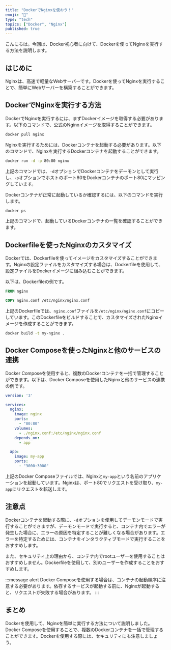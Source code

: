 ```yaml
---
title: "DockerでNginxを使おう！"
emoji: "🐳"
type: "tech"
topics: ["Docker", "Nginx"]
published: true
---
```


こんにちは。今回は、Docker初心者に向けて、Dockerを使ってNginxを実行する方法を説明します。

## はじめに

Nginxは、高速で軽量なWebサーバーです。Dockerを使ってNginxを実行することで、簡単にWebサーバーを構築することができます。

## DockerでNginxを実行する方法

DockerでNginxを実行するには、まずDockerイメージを取得する必要があります。以下のコマンドで、公式のNginxイメージを取得することができます。

```bash
docker pull nginx
```

Nginxを実行するためには、Dockerコンテナを起動する必要があります。以下のコマンドで、Nginxを実行するDockerコンテナを起動することができます。

```bash
docker run -d -p 80:80 nginx
```

上記のコマンドでは、`-d`オプションでDockerコンテナをデーモンとして実行し、`-p`オプションでホストのポート80をDockerコンテナのポート80にマッピングしています。

Dockerコンテナが正常に起動しているか確認するには、以下のコマンドを実行します。

```bash
docker ps
```

上記のコマンドで、起動しているDockerコンテナの一覧を確認することができます。

## Dockerfileを使ったNginxのカスタマイズ

Dockerでは、Dockerfileを使ってイメージをカスタマイズすることができます。Nginxの設定ファイルをカスタマイズする場合は、Dockerfileを使用して、設定ファイルをDockerイメージに組み込むことができます。

以下は、Dockerfileの例です。

```Dockerfile
FROM nginx

COPY nginx.conf /etc/nginx/nginx.conf
```

上記のDockerfileでは、`nginx.conf`ファイルを`/etc/nginx/nginx.conf`にコピーしています。このDockerfileをビルドすることで、カスタマイズされたNginxイメージを作成することができます。

```bash
docker build -t my-nginx .
```

## Docker Composeを使ったNginxと他のサービスの連携

Docker Composeを使用すると、複数のDockerコンテナを一括で管理することができます。以下は、Docker Composeを使用したNginxと他のサービスの連携の例です。

```yaml
version: '3'

services:
  nginx:
    image: nginx
    ports:
      - "80:80"
    volumes:
      - ./nginx.conf:/etc/nginx/nginx.conf
    depends_on:
      - app

  app:
    image: my-app
    ports:
      - "3000:3000"
```

上記のDocker Composeファイルでは、Nginxと`my-app`という名前のアプリケーションを起動しています。Nginxは、ポート80でリクエストを受け取り、`my-app`にリクエストを転送します。

## 注意点

Dockerコンテナを起動する際に、`-d`オプションを使用してデーモンモードで実行することができますが、デーモンモードで実行すると、コンテナ内でエラーが発生した場合に、エラーの原因を特定することが難しくなる場合があります。エラーを特定するためには、コンテナをインタラクティブモードで実行することをおすすめします。

また、セキュリティ上の理由から、コンテナ内でrootユーザーを使用することはおすすめしません。Dockerfileを使用して、別のユーザーを作成することをおすすめします。

:::message alert
Docker Composeを使用する場合は、コンテナの起動順序に注意する必要があります。依存するサービスが起動する前に、Nginxが起動すると、リクエストが失敗する場合があります。
:::

## まとめ

Dockerを使用して、Nginxを簡単に実行する方法について説明しました。Docker Composeを使用することで、複数のDockerコンテナを一括で管理することができます。Dockerを使用する際には、セキュリティにも注意しましょう。
